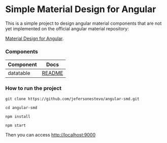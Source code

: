 # Simple Material Design for Angular

This is a simple project to design angular material components that are not yet implemented on the official angular material repository:

[Material Design for Angular](https://github.com/angular/material2).

### Components

| Component        | Docs         |
|------------------|--------------|
| datatable        | [README][1]  |

 [1]: https://github.com/jefersonestevo/angular-smd/blob/master/src/app/shared/component/smd-datatable/README.md
 
### How to run the project
`git clone https://github.com/jefersonestevo/angular-smd.git`

`cd angular-smd`

`npm install`

`npm start`

Then you can access [http://localhost:9000](http://localhost:9000)